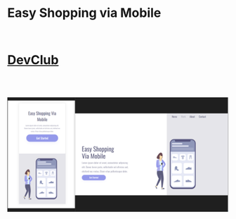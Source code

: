 <h1>Easy Shopping via Mobile<h1>
<br>
<a href="https://rodolfomori.com.br/devclub">DevClub</a>
<br>
<br>
<br>
  <img src="https://github.com/ViniFerAlbuquerque/Easy-Shopping-Via-Mobile/blob/master/Easy%20Shopping%20Via%20Mobile.png?raw=true">
